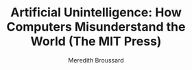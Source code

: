 ---
title: "Artificial Unintelligence: How Computers Misunderstand the World (The MIT Press)"
author: "Meredith Broussard"
isbn: ""
isbn13: ""
rating: "0"
publisher: "The MIT Press"
pages: "248"
publishYear: "2018"
read: ""
goodreads_id: "39947737"
---